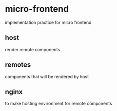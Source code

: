# micro-frontend

implementation practice for micro frontend

## host
render remote components

## remotes
components that will be rendered by host

## nginx
to make hosting environment for remote components
